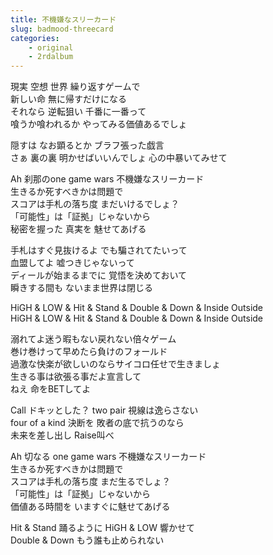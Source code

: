 ```yaml
---
title: 不機嫌なスリーカード
slug: badmood-threecard
categories: 
    - original
    - 2rdalbum
---
```


現実 空想 世界 繰り返すゲームで  
新しい命 無に帰すだけになる  
それなら 逆転狙い 千番に一番って  
喰うか喰われるか やってみる価値あるでしょ  

隠すは なお顕るとか ブラフ張った戯言  
さぁ 裏の裏 明かせばいいんでしょ 心の中暴いてみせて  

Ah 刹那のone game wars 不機嫌なスリーカード  
生きるか死すべきかは問題で  
スコアは手札の落ち度 まだいけるでしょ？  
「可能性」は「証拠」じゃないから  
秘密を握った 真実を 魅せてあげる  

手札はすぐ見抜けるよ でも騙されてたいって  
血盟してよ 嘘つきじゃないって  
ディールが始まるまでに 覚悟を決めておいて  
瞬きする間も ないまま世界は閉じる  

HiGH & LOW & Hit & Stand & Double & Down & Inside Outside  
HiGH & LOW & Hit & Stand & Double & Down & Inside Outside  

溺れてよ迷う暇もない戻れない倍々ゲーム  
巻け巻けって早めたら負けのフォールド  
過激な快楽が欲しいのならサイコロ任せで生きましょ  
生きる事は欲張る事だよ宣言して  
ねえ 命をBETしてよ  

Call ドキッとした？ two pair 視線は逸らさない  
four of a kind 決断を 敗者の底で抗うのなら  
未来を差し出し Raise叫べ  

Ah 切なる one game wars 不機嫌なスリーカード  
生きるか死すべきかは問題で  
スコアは手札の落ち度 まだ生るでしょ？  
「可能性」は「証拠」じゃないから  
価値ある時間を いますぐに魅せてあげる  

Hit & Stand 踊るように HiGH & LOW 響かせて  
Double & Down もう誰も止められない  